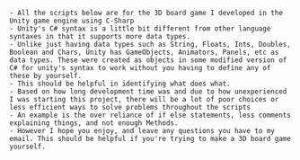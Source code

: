     - All the scripts below are for the 3D board game I developed in the Unity game engine using C-Sharp
    - Unity's C# syntax is a little bit different from other language syntaxes in that it supports more data types. 
    - Unlike just having data types such as String, Floats, Ints, Doubles, Boolean and Chars, Unity has GameObjects, Animators, Panels, etc as data types. These were created as objects in some modified version of C# for unity's syntax to work without you having to define any of these by yourself.
    - This should be helpful in identifying what does what.
    - Based on how long development time was and due to how unexperienced I was starting this project, there will be a lot of poor choices or less efficient ways to solve problems throughout the scripts
    - An example is the over reliance of if else statements, less comments explaining things, and not enough Methods.
    - However I hope you enjoy, and leave any questions you have to my email. This should be helpful if you're trying to make a 3D board game yourself.

